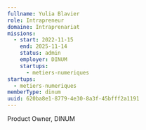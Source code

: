 ```yaml
---
fullname: Yulia Blavier
role: Intrapreneur
domaine: Intraprenariat
missions:
  - start: 2022-11-15
    end: 2025-11-14
    status: admin
    employer: DINUM
    startups:
      - metiers-numeriques
startups:
  - metiers-numeriques
memberType: dinum
uuid: 620ba8e1-8779-4e30-8a3f-45bfff2a1191
---
```

Product Owner, DINUM